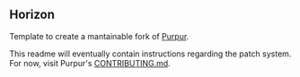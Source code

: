 [Purpur]: https://purpurmc.org

## Horizon
Template to create a mantainable fork of [Purpur].

This readme will eventually contain instructions regarding the patch system. For now, visit Purpur's [CONTRIBUTING.md](https://github.com/PurpurMC/Purpur/blob/HEAD/CONTRIBUTING.md).

